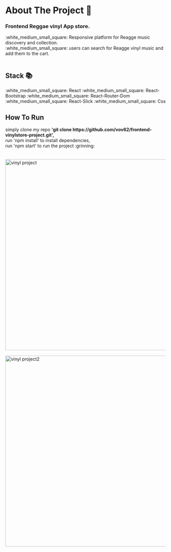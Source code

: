 
<h1>About The Project 🙋</h1>
<h3>Frontend Reggae vinyl App store.</h3>
:white_medium_small_square: Responsive platform for Reagge music discovery and collection.</br>
:white_medium_small_square: users can search for Reagge vinyl music and add them to the cart.
</br>
</br>
<h2>Stack 📚</h2>
:white_medium_small_square: React
:white_medium_small_square: React-Bootstrap
:white_medium_small_square: React-Router-Dom
:white_medium_small_square: React-Slick
:white_medium_small_square: Css
<h2>How To Run </h2>
simply clone my repo <strong> 'git clone https://github.com/vov62/frontend-vinylstore-project.git',</strong></br>
run 'npm install' to install dependencies,</br> 
run 'npm start' to run the project  :grinning:
</br>
</br>
</br>

<img width="600" alt="vinyl project" src="https://user-images.githubusercontent.com/71568364/199798929-508ff02e-9b98-4755-ad32-3786f4ce06c5.png">
</br>
</br>

<img width="600" alt="vinyl project2" src="https://user-images.githubusercontent.com/71568364/199799143-ef6aceff-25c4-4b9c-81e6-9fd4a5425ca7.png">

